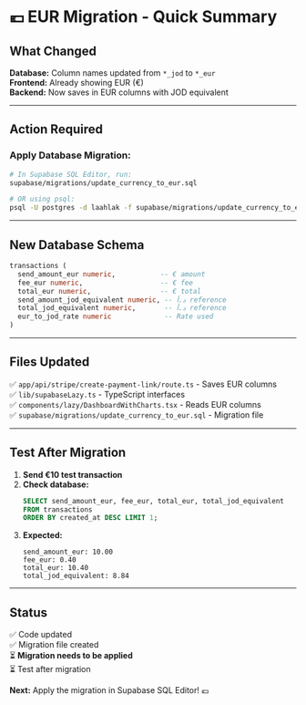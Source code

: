 # 💶 EUR Migration - Quick Summary

## What Changed

**Database:** Column names updated from `*_jod` to `*_eur`  
**Frontend:** Already showing EUR (€)  
**Backend:** Now saves in EUR columns with JOD equivalent  

---

## Action Required

### **Apply Database Migration:**

```bash
# In Supabase SQL Editor, run:
supabase/migrations/update_currency_to_eur.sql

# OR using psql:
psql -U postgres -d laahlak -f supabase/migrations/update_currency_to_eur.sql
```

---

## New Database Schema

```sql
transactions (
  send_amount_eur numeric,           -- € amount
  fee_eur numeric,                   -- € fee
  total_eur numeric,                 -- € total
  send_amount_jod_equivalent numeric, -- د.أ reference
  total_jod_equivalent numeric,       -- د.أ reference
  eur_to_jod_rate numeric             -- Rate used
)
```

---

## Files Updated

✅ `app/api/stripe/create-payment-link/route.ts` - Saves EUR columns  
✅ `lib/supabaseLazy.ts` - TypeScript interfaces  
✅ `components/lazy/DashboardWithCharts.tsx` - Reads EUR columns  
✅ `supabase/migrations/update_currency_to_eur.sql` - Migration file  

---

## Test After Migration

1. **Send €10 test transaction**
2. **Check database:**
   ```sql
   SELECT send_amount_eur, fee_eur, total_eur, total_jod_equivalent
   FROM transactions 
   ORDER BY created_at DESC LIMIT 1;
   ```
3. **Expected:**
   ```
   send_amount_eur: 10.00
   fee_eur: 0.40
   total_eur: 10.40
   total_jod_equivalent: 8.84
   ```

---

## Status

✅ Code updated  
✅ Migration file created  
⏳ **Migration needs to be applied**  
⏳ Test after migration  

**Next:** Apply the migration in Supabase SQL Editor! 💶

